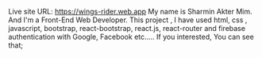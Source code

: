 Live site URL: https://wings-rider.web.app
My name is Sharmin Akter Mim. And I'm a Front-End Web Developer.  This project , I have used html, css , javascript, bootstrap, react-bootstrap, react.js, react-router and firebase authentication with Google, Facebook etc.....
If you interested, You can see that;
